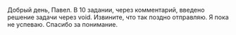 Добрый день, Павел.
В 10 задании, через комментарий, введено решение задачи через void.
Извините, что так поздно отправляю. Я пока не успеваю.
Спасибо за понимание.